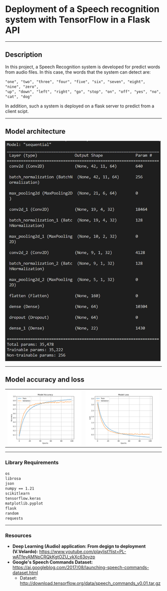 # Deployment of a Speech recognition system with TensorFlow in a Flask API
---
## **Description**
In this project, a Speech Recognition system is developed for predict words from audio files. In this case, the words that the system can detect are:

    "one", "two", "three", "four", "five", "six", "seven", "eight", "nine", "zero", 
    "up", "down", "left", "right", "go", "stop", "on", "off", "yes", "no", "cat", "dog"

In addition, such a system is deployed on a flask server to predict from a client scipt.

---
## **Model architecture**
<img src="images/model_architecture.png" alt="architecture" width = '500'/>

---
## **Model accuracy and loss**

<table>
  <tr>
    <td><img src="images/model_accuracy.png" alt="accuracy"/></td>
    <td><img src="images/model_loss.png" alt="loss"/></td>
  </tr>
 </table>



---
### **Library Requirements**
    os
    librosa
    json
    numpy == 1.21
    scikitlearn
    tensorflow.keras
    matplotlib.pyplot
    flask
    random
    requests

--- 

### **Resources**
- **Deep Learning (Audio) application: From degign to deployment (V.Velardo):** https://www.youtube.com/playlist?list=PL-wATfeyAMNpCRQkKgtOZU_ykXc63oyzp
- **Google's Speech Commands Dataset:** https://ai.googleblog.com/2017/08/launching-speech-commands-dataset.html
    - Dataset: http://download.tensorflow.org/data/speech_commands_v0.01.tar.gz